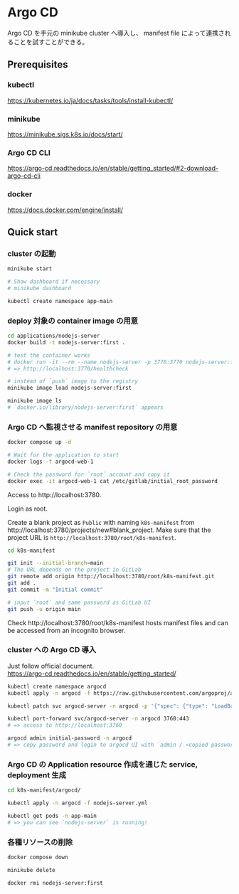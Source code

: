 # Argo CD

Argo CD を手元の minikube cluster へ導入し、 manifest file によって連携されることを試すことができる。


## Prerequisites

### kubectl

https://kubernetes.io/ja/docs/tasks/tools/install-kubectl/

### minikube

https://minikube.sigs.k8s.io/docs/start/

### Argo CD CLI

https://argo-cd.readthedocs.io/en/stable/getting_started/#2-download-argo-cd-cli

### docker

https://docs.docker.com/engine/install/

## Quick start


### cluster の起動

```sh
minikube start

# Show dashboard if necessary
# minikube dashboard

kubectl create namespace app-main
```

### deploy 対象の container image の用意

```sh
cd applications/nodejs-server
docker build -t nodejs-server:first .

# test the container works
# docker run -it --rm --name nodejs-server -p 3770:3770 nodejs-server:first
# => http://localhost:3770/healthcheck

# instead of `push` image to the registry
minikube image load nodejs-server:first

minikube image ls
# `docker.io/library/nodejs-server:first` appears
```


### Argo CD へ監視させる manifest repository の用意


```sh
docker compose up -d

# Wait for the application to start
docker logs -f argocd-web-1

# Check the password for `root` account and copy it
docker exec -it argocd-web-1 cat /etc/gitlab/initial_root_password
```

Access to http://localhost:3780.

Login as root.

Create a blank project as `Public` with naming `k8s-manifest` from http://localhost:3780/projects/new#blank_project.
Make sure that the project URL is `http://localhost:3780/root/k8s-manifest`.


```sh
cd k8s-manifest

git init --initial-branch=main
# The URL depends on the project in GitLab
git remote add origin http://localhost:3780/root/k8s-manifest.git
git add .
git commit -m "Initial commit"

# input `root` and same password as GitLab UI
git push -u origin main
```

Check http://localhost:3780/root/k8s-manifest hosts manifest files and can be accessed from an incognito browser.

### cluster への Argo CD 導入

Just follow official document.  
https://argo-cd.readthedocs.io/en/stable/getting_started/
```sh
kubectl create namespace argocd
kubectl apply -n argocd -f https://raw.githubusercontent.com/argoproj/argo-cd/stable/manifests/install.yaml

kubectl patch svc argocd-server -n argocd -p '{"spec": {"type": "LoadBalancer"}}'

kubectl port-forward svc/argocd-server -n argocd 3760:443
# => access to http://localhost:3760

argocd admin initial-password -n argocd
# => copy password and login to argocd UI with `admin / <copied password>`
```


### Argo CD の Application resource 作成を通じた service, deployment 生成

```sh
cd k8s-manifest/argocd/

kubectl apply -n argocd -f nodejs-server.yml

kubectl get pods -n app-main
# => you can see `nodejs-server` is running!
```


### 各種リソースの削除

```sh
docker compose down

minikube delete

docker rmi nodejs-server:first
```
